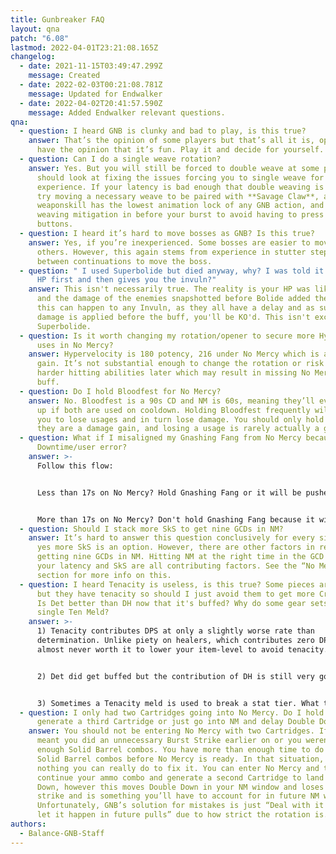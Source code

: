 ```yaml
---
title: Gunbreaker FAQ
layout: qna
patch: "6.08"
lastmod: 2022-04-01T23:21:08.165Z
changelog:
  - date: 2021-11-15T03:49:47.299Z
    message: Created
  - date: 2022-02-03T00:21:08.781Z
    message: Updated for Endwalker
  - date: 2022-04-02T20:41:57.590Z
    message: Added Endwalker relevant questions.
qna:
  - question: I heard GNB is clunky and bad to play, is this true?
    answer: That’s the opinion of some players but that’s all it is, opinion. Others
      have the opinion that it’s fun. Play it and decide for yourself.
  - question: Can I do a single weave rotation?
    answer: Yes. But you will still be forced to double weave at some point so you
      should look at fixing the issues forcing you to single weave for a better
      experience. If your latency is bad enough that double weaving is an issue,
      try moving a necessary weave to be paired with **Savage Claw**, as this
      weaponskill has the lowest animation lock of any GNB action, and plan
      weaving mitigation in before your burst to avoid having to press too many
      buttons.
  - question: I heard it’s hard to move bosses as GNB? Is this true?
    answer: Yes, if you’re inexperienced. Some bosses are easier to move than
      others. However, this again stems from experience in stutter stepping
      between continuations to move the boss.
  - question: " I used Superbolide but died anyway, why? I was told it puts you to 1
      HP first and then gives you the invuln?"
    answer: This isn't necessarily true. The reality is your HP was likely very low
      and the damage of the enemies snapshotted before Bolide added the buff,
      this can happen to any Invuln, as they all have a delay and as such, if
      damage is applied before the buff, you'll be KO'd. This isn't exclusive to
      Superbolide.
  - question: Is it worth changing my rotation/opener to secure more Hypervelocity
      uses in No Mercy?
    answer: Hypervelocity is 180 potency, 216 under No Mercy which is a 36 potency
      gain. It’s not substantial enough to change the rotation or risk moving
      harder hitting abilities later which may result in missing No Mercy’s
      buff.
  - question: Do I hold Bloodfest for No Mercy?
    answer: No. Bloodfest is a 90s CD and NM is 60s, meaning they’ll eventually line
      up if both are used on cooldown. Holding Bloodfest frequently will cause
      you to lose usages and in turn lose damage. You should only hold usages if
      they are a damage gain, and losing a usage is rarely actually a gain.
  - question: What if I misaligned my Gnashing Fang from No Mercy because of
      Downtime/user error?
    answer: >-
      Follow this flow:


      Less than 17s on No Mercy? Hold Gnashing Fang or it will be pushed out of No Mercy.


      More than 17s on No Mercy? Don't hold Gnashing Fang because it will come up during the latter half of No Mercy.
  - question: Should I stack more SkS to get nine GCDs in NM?
    answer: It’s hard to answer this question conclusively for every situation, but
      yes more SkS is an option. However, there are other factors in regards to
      getting nine GCDs in NM. Hitting NM at the right time in the GCD clock,
      your latency and SkS are all contributing factors. See the “No Mercy”
      section for more info on this.
  - question: I heard Tenacity is useless, is this true? Some pieces are higher IL
      but they have tenacity so should I just avoid them to get more Crit/Det?
      Is Det better than DH now that it's buffed? Why do some gear sets have a
      single Ten Meld?
    answer: >-
      1) Tenacity contributes DPS at only a slightly worse rate than
      determination. Unlike piety on healers, which contributes zero DPS, it is
      almost never worth it to lower your item-level to avoid tenacity.


      2) Det did get buffed but the contribution of DH is still very good for GNB due to us not getting it naturally in our gear. Det is an option, but DH is still a strong stat for us despite the Det buff.


      3) Sometimes a Tenacity meld is used to break a stat tier. What this means simply is that when you have enough of a stat you go up a tier which means your baseline damage goes up. Tenacity breaking a tier through a single meld can offer a bigger DPS gain than say a DH or Det meld in that spot. This doesn’t happen often but it is something you will notice from time to time.
  - question: I only had two Cartridges going into No Mercy. Do I hold NM and
      generate a third Cartridge or just go into NM and delay Double Down?
    answer: You should not be entering No Mercy with two Cartridges. If you did, it
      meant you did an unnecessary Burst Strike earlier on or you weren’t doing
      enough Solid Barrel combos. You have more than enough time to do three
      Solid Barrel combos before No Mercy is ready. In that situation, there’s
      nothing you can really do to fix it. You can enter No Mercy and then
      continue your ammo combo and generate a second Cartridge to land Double
      Down, however this moves Double Down in your NM window and loses a burst
      strike and is something you’ll have to account for in future NM windows.
      Unfortunately, GNB’s solution for mistakes is just “Deal with it and don’t
      let it happen in future pulls” due to how strict the rotation is.
authors:
  - Balance-GNB-Staff
---
```

